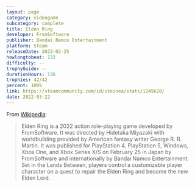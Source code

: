 ```yaml
---
layout: page
category: videogame
subcategory: complete
title: Elden Ring
developer: FromSoftware
publisher: Bandai Namco Entertainment
platform: Steam
releaseDate: 2022-02-25
howlongtobeat: 132
difficulty: --
trophyGuide: --
durationHours: 136
trophies: 42/42
percent: 100%
link: https://steamcommunity.com/id/steinea/stats/1245620/
date: 2022-03-22
---
```


<!-- Playtime is 178 total, split across main game 136h and SotE 42h -->

From [Wikipedia](https://en.wikipedia.org/wiki/Elden_Ring):

> Elden Ring is a 2022 action role-playing game developed by FromSoftware. It was directed by Hidetaka Miyazaki with worldbuilding provided by American fantasy writer George R. R. Martin. It was published for PlayStation 4, PlayStation 5, Windows, Xbox One, and Xbox Series X/S on February 25 in Japan by FromSoftware and internationally by Bandai Namco Entertainment. Set in the Lands Between, players control a customizable player character on a quest to repair the Elden Ring and become the new Elden Lord.
